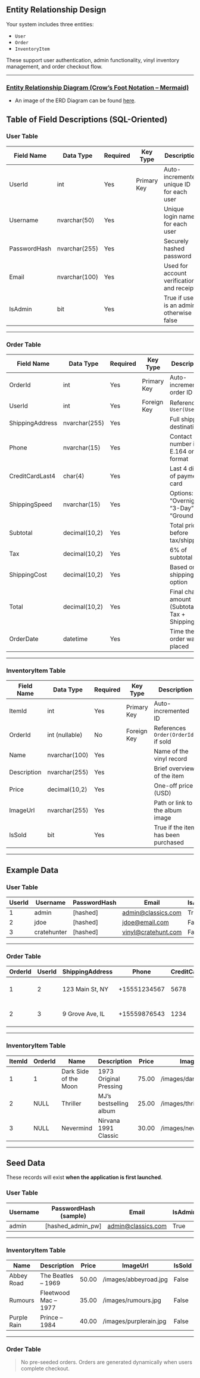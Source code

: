 ##  Entity Relationship Design

Your system includes three entities:

- `User`
- `Order`
- `InventoryItem`

These support user authentication, admin functionality, vinyl inventory management, and order checkout flow.

---

### [Entity Relationship Diagram (Crow’s Foot Notation – Mermaid)](/technicaldesign/diagram.md)

- An image of the ERD Diagram can be found [here](picture.png).

##  Table of Field Descriptions (SQL-Oriented)

### User Table

| Field Name    | Data Type       | Required | Key Type      | Description |
|---------------|------------------|----------|---------------|-------------|
| UserId        | int              | Yes      | Primary Key   | Auto-incremented unique ID for each user |
| Username      | nvarchar(50)     | Yes      |               | Unique login name for each user |
| PasswordHash  | nvarchar(255)    | Yes      |               | Securely hashed password |
| Email         | nvarchar(100)    | Yes      |               | Used for account verification and receipts |
| IsAdmin       | bit              | Yes      |               | True if user is an admin, otherwise false |

---

### Order Table

| Field Name        | Data Type         | Required | Key Type      | Description |
|-------------------|-------------------|----------|---------------|-------------|
| OrderId           | int               | Yes      | Primary Key   | Auto-incremented order ID |
| UserId            | int               | Yes      | Foreign Key   | References `User(UserId)` |
| ShippingAddress   | nvarchar(255)     | Yes      |               | Full shipping destination |
| Phone             | nvarchar(15)      | Yes      |               | Contact number in E.164 or US format |
| CreditCardLast4   | char(4)           | Yes      |               | Last 4 digits of payment card |
| ShippingSpeed     | nvarchar(15)      | Yes      |               | Options: “Overnight”, “3-Day”, “Ground” |
| Subtotal          | decimal(10,2)     | Yes      |               | Total price before tax/shipping |
| Tax               | decimal(10,2)     | Yes      |               | 6% of subtotal |
| ShippingCost      | decimal(10,2)     | Yes      |               | Based on shipping option |
| Total             | decimal(10,2)     | Yes      |               | Final charge amount (Subtotal + Tax + Shipping) |
| OrderDate         | datetime          | Yes      |               | Time the order was placed |

---

### InventoryItem Table

| Field Name     | Data Type         | Required | Key Type     | Description |
|----------------|-------------------|----------|--------------|-------------|
| ItemId         | int               | Yes      | Primary Key  | Auto-incremented ID |
| OrderId        | int (nullable)    | No       | Foreign Key  | References `Order(OrderId)` if sold |
| Name           | nvarchar(100)     | Yes      |              | Name of the vinyl record |
| Description    | nvarchar(255)     | Yes      |              | Brief overview of the item |
| Price          | decimal(10,2)     | Yes      |              | One-off price (USD) |
| ImageUrl       | nvarchar(255)     | Yes      |              | Path or link to the album image |
| IsSold         | bit               | Yes      |              | True if the item has been purchased |

---

## Example Data

### User Table

| UserId | Username   | PasswordHash | Email                | IsAdmin |
|--------|------------|---------------|-----------------------|---------|
| 1      | admin      | [hashed]      | admin@classics.com    | True    |
| 2      | jdoe       | [hashed]      | jdoe@email.com        | False   |
| 3      | cratehunter| [hashed]      | vinyl@cratehunt.com   | False   |

---

### Order Table

| OrderId | UserId | ShippingAddress     | Phone         | CreditCardLast4 | ShippingSpeed | Subtotal | Tax  | ShippingCost | Total  | OrderDate           |
|---------|--------|---------------------|---------------|------------------|----------------|----------|------|---------------|--------|----------------------|
| 1       | 2      | 123 Main St, NY     | +15551234567  | 5678             | Overnight      | 75.00    | 4.50 | 29.00         | 108.50 | 2024-04-18 14:23:00  |
| 2       | 3      | 9 Grove Ave, IL     | +15559876543  | 1234             | Ground         | 25.00    | 1.50 | 0.00          | 26.50  | 2024-04-19 10:02:00  |

---

### InventoryItem Table

| ItemId | OrderId | Name                  | Description            | Price | ImageUrl               | IsSold |
|--------|---------|-----------------------|------------------------|--------|--------------------------|--------|
| 1      | 1       | Dark Side of the Moon | 1973 Original Pressing | 75.00 | /images/darkside.jpg     | True   |
| 2      | NULL    | Thriller              | MJ’s bestselling album | 25.00 | /images/thriller.jpg     | False  |
| 3      | NULL    | Nevermind             | Nirvana 1991 Classic   | 30.00 | /images/nevermind.jpg    | False  |

---

## Seed Data

These records will exist **when the application is first launched**.

### User Table

| Username | PasswordHash (sample) | Email             | IsAdmin |
|----------|------------------------|--------------------|---------|
| admin    | [hashed_admin_pw]      | admin@classics.com | True    |

---

### InventoryItem Table

| Name         | Description            | Price | ImageUrl               | IsSold |
|--------------|------------------------|--------|--------------------------|--------|
| Abbey Road   | The Beatles – 1969     | 50.00 | /images/abbeyroad.jpg   | False  |
| Rumours      | Fleetwood Mac – 1977   | 35.00 | /images/rumours.jpg     | False  |
| Purple Rain  | Prince – 1984          | 40.00 | /images/purplerain.jpg  | False  |

---

### Order Table

> No pre-seeded orders. Orders are generated dynamically when users complete checkout.
